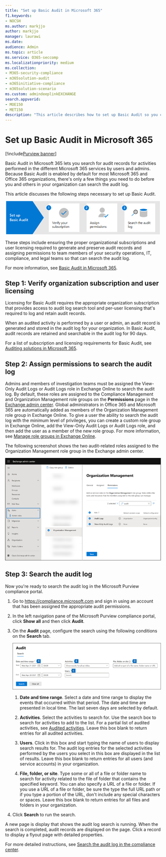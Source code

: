 ```yaml
---
title: "Set up Basic Audit in Microsoft 365"
f1.keywords:
- NOCSH
ms.author: markjjo
author: markjjo
manager: laurawi
ms.date: 
audience: Admin
ms.topic: article
ms.service: O365-seccomp
ms.localizationpriority: medium
ms.collection: 
- M365-security-compliance
- m365solution-audit
- m365initiative-compliance
- m365solution-scenario
ms.custom: admindeeplinkEXCHANGE
search.appverid: 
- MOE150
- MET150
description: "This article describes how to set up Basic Audit so you can start searching for auditing activities performed by users and admins in your organization."
---
```


# Set up Basic Audit in Microsoft 365

[!include[Purview banner](../includes/purview-rebrand-banner.md)]

Basic Audit in Microsoft 365 lets you search for audit records for activities performed in the different Microsoft 365 services by users and admins. Because Basic Audit is enabled by default for most Microsoft 365 and Office 365 organizations, there's only a few things you need to do before you and others in your organization can search the audit log.

This article discusses the following steps necessary to set up Basic Audit.

![Steps to set up Basic Audit.](../media/BasicAuditingWorkflow.png)

These steps include ensuring the proper organizational subscriptions and user licensing required to generate and preserve audit records and assigning permissions to team members of your security operations, IT, compliance, and legal teams so that can search the audit log.

For more information, see [Basic Audit in Microsoft 365](auditing-solutions-overview.md#basic-audit).

## Step 1: Verify organization subscription and user licensing

Licensing for Basic Audit requires the appropriate organization subscription that provides access to audit log search tool and per-user licensing that's required to log and retain audit records.

When an audited activity is performed by a user or admin, an audit record is generated and stored in the audit log for your organization. In Basic Audit, audit records are retained and searchable in the audit log for 90 days.

For a list of subscription and licensing requirements for Basic Audit, see [Auditing solutions in Microsoft 365](auditing-solutions-overview.md#licensing-requirements).

## Step 2: Assign permissions to search the audit log

Admins and members of investigation teams must be assigned the View-Only Audit Logs or Audit Logs role in Exchange Online to search the audit log. By default, these roles are assigned to the Compliance Management and Organization Management role groups on the **Permissions** page in the <a href="https://go.microsoft.com/fwlink/p/?linkid=2059104" target="_blank">Exchange admin center</a>. Global administrators in Office 365 and Microsoft 365 are automatically added as members of the Organization Management role group in Exchange Online. To give a user the ability to search the audit log with the minimum level of privileges, you can create a custom role group in Exchange Online, add the View-Only Audit Logs or Audit Logs role, and then add the user as a member of the new role group. For more information, see [Manage role groups in Exchange Online](/Exchange/permissions-exo/role-groups).

The following screenshot shows the two audit-related roles assigned to the Organization Management role group in the Exchange admin center.

![Audit roles assigned to role group in Exchange Online.](../media/EACAuditRoles.png)

## Step 3: Search the audit log

Now you're ready to search the audit log in the Microsoft Purview compliance portal.

1. Go to <https://compliance.microsoft.com> and sign in using an account that has been assigned the appropriate audit permissions.

2. In the left navigation pane of the Microsoft Purview compliance portal, click **Show all** and then click **Audit**.

3. On the **Audit** page, configure the search using the following conditions on the **Search** tab. 

   ![Configuration settings for audit log search.](../media/AuditLogSearchToolMCCCallouts.png)

   1. **Date and time range**. Select a date and time range to display the events that occurred within that period. The date and time are presented in local time. The last seven days are selected by default.
  
   2. **Activities**. Select the activities to search for. Use the search box to search for activities to add to the list. For a partial list of audited activities, see [Audited activities](search-the-audit-log-in-security-and-compliance.md#audited-activities). Leave this box blank to return entries for all audited activities.
  
   3. **Users**.  Click in this box and start typing the name of users to display search results for. The audit log entries for the selected activities performed by the users you select in this box are displayed in the list of results. Leave this box blank to return entries for all users (and service accounts) in your organization.
  
   4. **File, folder, or site**. Type some or all of a file or folder name to search for activity related to the file of folder that contains the specified keyword. You can also specify a URL of a file or folder. If you use a URL of a file or folder, be sure the type the full URL path or if you type a portion of the URL, don't include any special characters or spaces. Leave this box blank to return entries for all files and folders in your organization.

4. Click **Search** to run the search.

A new page is display that shows the audit log search is running. When the search is completed, audit records are displayed on the page. Click a record to display a flyout page with detailed properties.

For more detailed instructions, see [Search the audit log in the compliance center](search-the-audit-log-in-security-and-compliance.md).
